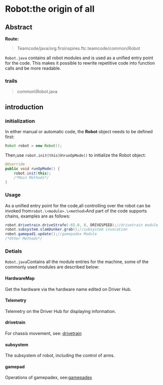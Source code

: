 # Robot:the origin of all

## Abstract

**Route:**
> Teamcode/java/org.firsinspires.ftc.teamcode/common/Robot

```Robot.java``` contains all robot modules and is used as a unified entry point for the code. This makes it possible to rewrite repetitive code into function calls and be more readable.
### trails

> common\Robot.java
## introduction
### initialization
In either manual or automatic code, the **Robot** object needs to be defined first:
```java
Robot robot = new Robot();
```
Then,use ```robot.init(this)```in```runOpMode()``` to initialize the Robot object:

```java
@Override
public void runOpMode() {
    robot.init(this);
    /*Main Methods*/
}
```
### Usage
As a unified entry point for the code,all controlling over the robot can be invoked from```robot.\<module>.\<method>```And part of the code supports chains, examples are as follows:

```java
robot.drivetrain.driveStrafe(-65.0, 0, DRIVESPEED);//drivetrain module
robot.subsystem.slamDunker.grab();//subsystem invocation
robot.gamepad1.update();//gamepadex Module
/*Other Methods*/
```
### Detials
```Robot.java```Contains all the module entries for the machine, some of the commonly used modules are described below:
#### HardwareMap
Get the hardware via the hardware name edited on Driver Hub.
#### Telemetry
Telemetry on the Driver Hub for displaying information.
#### drivetrain
For chassis movement, see: [drivetrain](drivetrain.md)
#### subsystem
The subsystem of robot, including the control of arms.
#### gamepad
Operations of gamepadex, see:[gamepadex](gamepadex.md)
